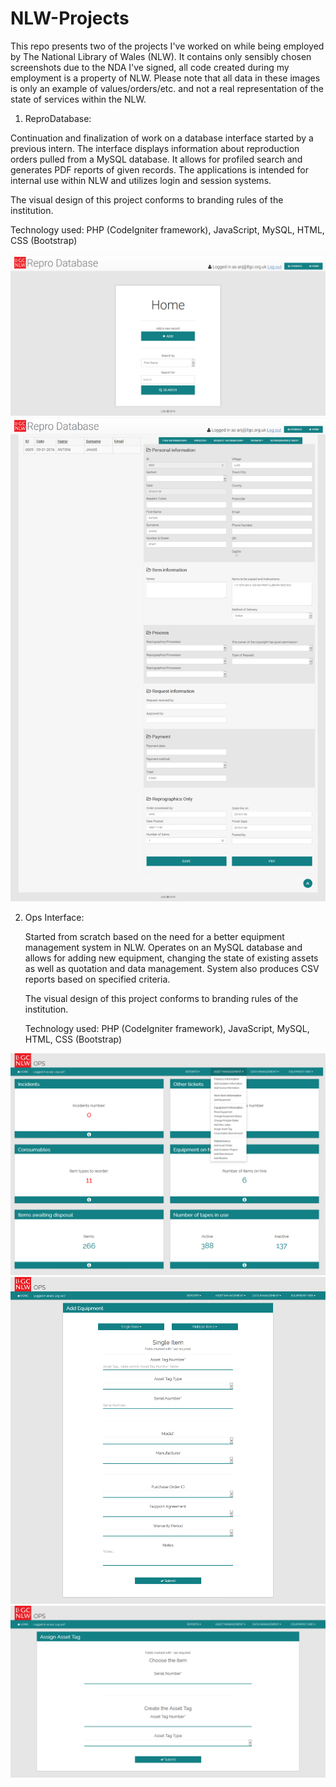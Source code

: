 # NLW-Projects

This repo presents two of the projects I've worked on while being employed by The National Library of Wales (NLW).
It contains only sensibly chosen screenshots due to the NDA I've signed, all code created during my employment is a property of NLW. 
Please note that all data in these images is only an example of values/orders/etc. and not a real representation of the
state of services within the NLW. 


1. ReproDatabase:

  Continuation and finalization of work on a database interface started by a previous intern. 
  The interface displays information about reproduction orders pulled from a MySQL database. It allows for profiled search and generates 
  PDF reports of given records. The applications is intended for internal use within NLW and utilizes login and session systems. 
  
  The visual design of this project conforms to branding rules of the institution. 
 
  Technology used: PHP (CodeIgniter framework), JavaScript, MySQL, HTML, CSS (Bootstrap)
  
  ![alt text](https://github.com/anj42/NLW-Projects/blob/master/repro_1.png)
  ![alt text](https://github.com/anj42/NLW-Projects/blob/master/repro_2.png)


2. Ops Interface: 

   Started from scratch based on the need for a better equipment management system in NLW. Operates on an MySQL database and allows for
   adding new equipment, changing the state of existing assets as well as quotation and data management. System also produces CSV reports
   based on specified criteria.
   
   The visual design of this project conforms to branding rules of the institution.
   
   Technology used: PHP (CodeIgniter framework), JavaScript, MySQL, HTML, CSS (Bootstrap)
   
  ![alt text](https://github.com/anj42/NLW-Projects/blob/master/ops_1.png)
  ![alt text](https://github.com/anj42/NLW-Projects/blob/master/ops_2.png)
  ![alt text](https://github.com/anj42/NLW-Projects/blob/master/ops_3.png)
